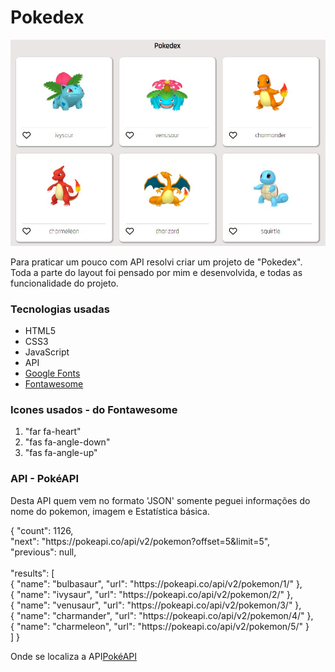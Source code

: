 <link rel="stylesheet" href="https://cdnjs.cloudflare.com/ajax/libs/font-awesome/6.1.1/css/all.min.css" integrity="sha512-KfkfwYDsLkIlwQp6LFnl8zNdLGxu9YAA1QvwINks4PhcElQSvqcyVLLD9aMhXd13uQjoXtEKNosOWaZqXgel0g==" crossorigin="anonymous" referrerpolicy="no-referrer" />

<h1>Pokedex</h1>

<img src="https://raw.githubusercontent.com/nandoregis/Pokedex/master/img/Pokedex-layout.jpg" alt="Layout do Pokedex">

<p>
    Para praticar um pouco com API resolvi criar um projeto de "Pokedex". Toda 
    a parte do layout foi pensado por mim e desenvolvida, e todas as funcionalidade do projeto.
</p>

<h3>Tecnologias usadas</h3>

<ul>
    <li>HTML5</li>
    <li>CSS3</li>
    <li>JavaScript</li>
    <li>API</li>
    <li><a href="https://fonts.google.com/">Google Fonts</a></li>
    <li><a href="https://fontawesome.com/v5/search">Fontawesome</a></li>
</ul>

<h3> Icones usados - do Fontawesome </h3>

<ol>
    <li>"far fa-heart"</li>
    <li>"fas fa-angle-down"</li>
    <li>"fas fa-angle-up"</li>
</ol>

<h3> API  - PokéAPI </h3>

<p>
    Desta API quem vem no formato 'JSON' somente peguei informações do nome do pokemon, imagem e Estatística básica.
</p>

<p>
{
  "count": 1126,</br>
  "next": "https://pokeapi.co/api/v2/pokemon?offset=5&limit=5",</br>
  "previous": null,</br>
  </br>
  "results": [
    </br>
    {
      "name": "bulbasaur",
      "url": "https://pokeapi.co/api/v2/pokemon/1/"
    },</br>
    {
      "name": "ivysaur",
      "url": "https://pokeapi.co/api/v2/pokemon/2/"
    },</br>
    {
      "name": "venusaur",
      "url": "https://pokeapi.co/api/v2/pokemon/3/"
    },</br>
    {
      "name": "charmander",
      "url": "https://pokeapi.co/api/v2/pokemon/4/"
    },</br>
    {
      "name": "charmeleon",
      "url": "https://pokeapi.co/api/v2/pokemon/5/"
    }
    </br>
  ]
}
    
</p>

<p>Onde se localiza a API<a href="https://pokeapi.co/">PokéAPI</a></p>





